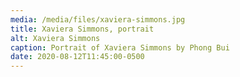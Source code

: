 ```yaml
---
media: /media/files/xaviera-simmons.jpg
title: Xaviera Simmons, portrait
alt: Xaviera Simmons
caption: Portrait of Xaviera Simmons by Phong Bui
date: 2020-08-12T11:45:00-0500
---
```

